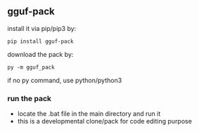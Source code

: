 ## gguf-pack

install it via pip/pip3 by:
```
pip install gguf-pack
```

download the pack by:
```
py -m gguf_pack
```
if no py command, use python/python3

### run the pack
- locate the .bat file in the main directory and run it
- this is a developmental clone/pack for code editing purpose